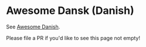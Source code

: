 # Awesome Dansk (Danish)

See [Awesome Danish](https://github.com/fnielsen/awesome-danish).

Please file a PR if you'd like to see this page not empty!